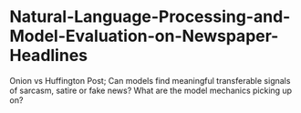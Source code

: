 # Natural-Language-Processing-and-Model-Evaluation-on-Newspaper-Headlines
Onion vs Huffington Post; Can models find meaningful transferable signals of sarcasm, satire or fake news? What are the model mechanics picking up on?
